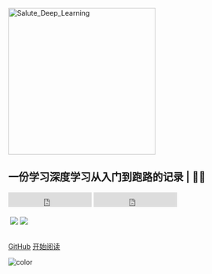 <br><br>
<!-- ![深度学习](https://gitee.com/zgf1366/pic_store/raw/master/img/20210130212239.jpg) -->
<img src="https://gitee.com/zgf1366/pic_store/raw/master/img/20210130212239.jpg" width = "300" alt="Salute_Deep_Learning" align=center />

## 一份学习深度学习从入门到跑路的记录 | 🚴‍♂️ 
<iframe src="https://ghbtns.com/github-btn.html?user=Nicolas-gaofeng&repo=Salute_Deep_Learning&type=star&count=true&size=large" frameborder="0" scrolling="0" width="170" height="30" title="GitHub"></iframe>
<iframe src="https://ghbtns.com/github-btn.html?user=Nicolas-gaofeng&repo=Salute_Deep_Learning&type=fork&count=true&size=large" frameborder="0" scrolling="0" width="170" height="30" title="GitHub"></iframe>
<br><br>

<img src="https://img.shields.io/badge/License-Apache%202.0-blue" data-origin="https://img.shields.io/badge/License-Apache%202.0-blue" alt="">
<img src="https://img.shields.io/badge/%E7%9F%A5%E4%B9%8E-Nicolas--gaofeng-red" onclick="javascript:location.href='https://www.zhihu.com/people/zznong-chao-er'">
<img src="https://img.shields.io/badge/CSDN-Nicolas--gaofeng-brightgreen" onclick="javascript:location.href='https://blog.csdn.net/weixin_44557056'">
<br>

<br>

[GitHub](https://github.com/Nicolas-gaofeng/Salute_Deep_Learning)
[开始阅读](/README.md)


<!-- 背景色 -->
![color](#fff)



